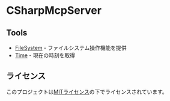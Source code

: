 # CSharpMcpServer

## Tools

- [FileSystem](FileSystem/) - ファイルシステム操作機能を提供
- [Time](Time/) - 現在の時刻を取得

## ライセンス
このプロジェクトは[MITライセンス](LICENSE.txt)の下でライセンスされています。